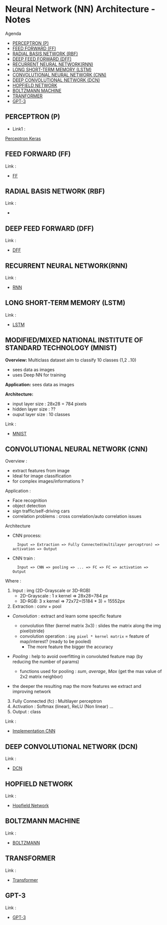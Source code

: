 # Neural Network (NN) Architecture - Notes

Agenda
- [PERCEPTRON (P)](#perceptron-p)
- [FEED FORWARD (FF)](#feed-forward-ff)
- [RADIAL BASIS NETWORK (RBF)](#radial-basis-network-rbf)
- [DEEP FEED FORWARD (DFF)](#deep-feed-forward-dff)
- [RECURRENT NEURAL NETWORK(RNN)](#recurrent-neural-networkrnn)
- [LONG SHORT-TERM MEMORY (LSTM)](#long-short-term-memory-lstm)
- [CONVOLUTIONAL NEURAL NETWORK (CNN)](#convolutional-neural-network-cnn)
- [DEEP CONVOLUTIONAL NETWORK (DCN)](#deep-convolutional-network-dcn)
- [HOPFIELD NETWORK](#hopfield-network)
- [BOLTZMANN MACHINE](#boltzmann-machine)
- [TRANFORMER](#tranformer)
- [GPT-3](#gpt-3)


## PERCEPTRON (P)
- Link1 : 
  
[Perceptron Keras](https://github.com/afondiel/research-notes/blob/master/ai/ml-notes/deep-learning-notes/neural-nets/perpectron-model-keras.ipynb)
## FEED FORWARD (FF)
Link :
- [FF](https://github.com/afondiel/research-notes/blob/master/ai/ml-notes/deep-learning-notes/neural-nets/perpectron-model-keras.ipynb)
## RADIAL BASIS NETWORK (RBF)
Link : 
- [](#) 
## DEEP FEED FORWARD (DFF)
Link : 
- [DFF](https://github.com/afondiel/research-notes/blob/master/ai/ml-notes/deep-learning-notes/neural-nets/deep-neural-network-keras.ipynb) 
## RECURRENT NEURAL NETWORK(RNN)
Link : 
- [RNN](https://github.com/afondiel/research-notes/blob/master/ai/ml-notes/deep-learning-notes/neural-nets/recurrent_neural_network_LSTM_notes.ipynb) 
## LONG SHORT-TERM MEMORY (LSTM) 
Link : 
- [LSTM](https://github.com/afondiel/research-notes/blob/master/ai/ml-notes/deep-learning-notes/neural-nets/recurrent_neural_network_LSTM_notes.ipynb)
## MODIFIED/MIXED NATIONAL INSTITUTE OF STANDARD TECHNOLOGY (MNIST)
**Overview:** Multiclass dataset aim to classify 10 classes (1,2 ..10)
- sees data as images
- uses Deep NN for training
  
**Application:** sees data as images

**Architecture:**
- input layer size : 28x28 = 784 pixels
- hidden layer size : ??
- ouput layer size : 10 classes
  
Link : 
- [MNIST](https://github.com/afondiel/research-notes/blob/master/ai/ml-notes/deep-learning-notes/neural-nets/MNIST%20Image%20Recognition.ipynb)
## CONVOLUTIONAL NEURAL NETWORK (CNN)
Overview : 
- extract features from image
- Ideal for image classification
- for complex images/informations ? 
  
Application :
- Face recognition
- object detection
- sign traffic/self-driving cars
- correlation problems : cross correlation/auto correlation issues

Architecture

- CNN process:


        Input => Extraction => Fully Connected(multilayer perceptron) => activation => Output

- CNN train :

        Input => CNN => pooling => ... => FC => FC => activation => Output

Where : 
1. Input : img (2D-Grayscale or 3D-RGB)
   - 2D-Grayscale : 1 x kernel => 28x28=784 px 
   - 3D-RGB: 3 x kernel => 72x72=(5184 * 3) = 15552px
2. Extraction : conv + pool
   
- *Convolution* : extract and learn some specific feature
  - convolution filter (kernel matrix 3x3) : slides  the matrix along the img pixel(stride)
  - convolution operation : `img pixel * kernel matrix` = feature of map/interest? (ready to be pooled) 
    - The more feature the bigger the accuracy 

- *Pooling* : help to avoid overfitting in convoluted feature map (by reducing the number of params)
  - functions used for pooling : *sum*, *average*, *Max* (get the max value of 2x2 matrix neighbor)
- the deeper the resulting map the more features we extract and improving network
3. Fully Connected (fc) : Multilayer perceptron
1. Activation : Softmax (linear), ReLU (Non linear) ...
2. Output : class

Link : 
- [Implementation CNN](https://github.com/afondiel/research-notes/blob/master/ai/ml-notes/deep-learning-notes/neural-nets/convolutional-neural-network.ipynb) 
## DEEP CONVOLUTIONAL NETWORK (DCN)
Link : 
- [DCN](#)
## HOPFIELD NETWORK
Link :
- [Hopfield Network](https://en.wikipedia.org/wiki/Hopfield_network)
## BOLTZMANN MACHINE
Link : 
-  [BOLTZMANN](#)
## TRANSFORMER
Link : 
- [Transformer](https://github.com/afondiel/research-notes/blob/master/ai/research-papers/Attention%20is%20all%20you%20need%20-%20Google%20Research%20(2017).pdf)
## GPT-3
Link : 
- [GPT-3](https://en.wikipedia.org/wiki/GPT-3)

